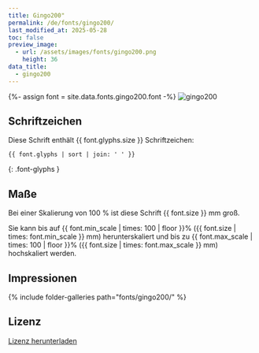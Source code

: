 ```yaml
---
title: Gingo200"
permalink: /de/fonts/gingo200/
last_modified_at: 2025-05-28
toc: false
preview_image:
  - url: /assets/images/fonts/gingo200.png
    height: 36
data_title:
  - gingo200
---
```

{%- assign font = site.data.fonts.gingo200.font -%}
![gingo200](/assets/images/fonts/gingo200.png)

## Schriftzeichen

Diese Schrift enthält  {{ font.glyphs.size }} Schriftzeichen:

```
{{ font.glyphs | sort | join: ' ' }}
```
{: .font-glyphs }

## Maße

Bei einer Skalierung von 100 % ist diese Schrift {{ font.size }} mm groß.

Sie kann bis auf {{ font.min_scale | times: 100 | floor }}% ({{ font.size | times: font.min_scale }} mm) herunterskaliert und bis zu {{ font.max_scale | times: 100 | floor }}% ({{ font.size | times: font.max_scale }} mm) hochskaliert  werden.

## Impressionen

{% include folder-galleries path="fonts/gingo200/" %}

## Lizenz

[Lizenz herunterladen](https://github.com/inkstitch/inkstitch/tree/main/fonts/gingo200/license)
